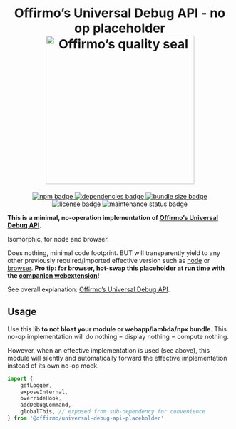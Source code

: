 
<h1 align="center">
	Offirmo’s Universal Debug API - no op placeholder<br>
	<a href="https://www.offirmo.net/offirmo-monorepo/0-doc/modules-directory/index.html">
		<img src="https://www.offirmo.net/offirmo-monorepo/public/offirmos_quality_seal.png" alt="Offirmo’s quality seal" width="333">
	</a>
</h1>

<p align="center">
	<a alt="npm package page"
	  href="https://www.npmjs.com/package/@offirmo/universal-debug-api-placeholder">
		<img alt="npm badge"
		  src="https://img.shields.io/npm/v/@offirmo/universal-debug-api-placeholder.svg">
	</a>
	<a alt="dependencies analysis"
	  href="https://david-dm.org/offirmo/offirmo-monorepo?path=3-advanced--multi%2Funiversal-debug-api-placeholder">
		<img alt="dependencies badge"
		  src="https://img.shields.io/david/offirmo/offirmo-monorepo.svg?path=3-advanced--multi%2Funiversal-debug-api-placeholder">
	</a>
	<a alt="bundle size evaluation"
	  href="https://bundlephobia.com/result?p=@offirmo/universal-debug-api-placeholder">
		<img alt="bundle size badge"
		  src="https://img.shields.io/bundlephobia/minzip/@offirmo/universal-debug-api-placeholder.svg">
	</a>
	<a alt="license"
	  href="https://unlicense.org/">
		<img alt="license badge"
		  src="https://img.shields.io/badge/license-public_domain-brightgreen.svg">
	</a>
	<img alt="maintenance status badge"
	  src="https://img.shields.io/maintenance/yes/2022.svg">
</p>

**This is a minimal, no-operation implementation of [Offirmo’s Universal Debug API](https://universal-debug-api-js.netlify.app/).**

Isomorphic, for node and browser.

Does nothing, minimal code footprint. BUT will transparently yield to any other previously required/imported effective version such as [node](../universal-debug-api-node/README.md) or [browser](../universal-debug-api-browser/README.md).
**Pro tip: for browser, hot-swap this placeholder at run time with the [companion webextension](../../4-tools/universal-debug-api-companion-webextension/README.md)!**

See overall explanation: [Offirmo’s Universal Debug API](https://universal-debug-api-js.netlify.app/).


## Usage

Use this lib **to not bloat your module or webapp/lambda/npx bundle**.
This no-op implementation will do nothing = display nothing = compute nothing.

However, when an effective implementation is used (see above),
this module will silently and automatically forward the effective implementation
instead of its own no-op mock.

```javascript
import {
	getLogger,
	exposeInternal,
	overrideHook,
	addDebugCommand,
	globalThis, // exposed from sub-dependency for convenience
} from '@offirmo/universal-debug-api-placeholder'
```
